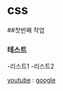 # css
##찻번째 작업
### 테스트
-리스트1
-리스트2

[youtube](https://www.youtube.com/) :
[google](https://www.google.com/)
